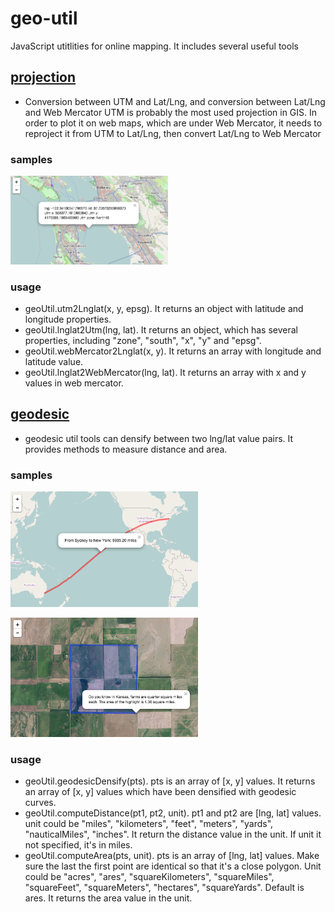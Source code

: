# geo-util
JavaScript utitlities for online mapping. It includes several useful tools

## [projection](https://github.com/J-Huang/geo-util/blob/master/src/projection.js)
- Conversion between UTM and Lat/Lng, and conversion between Lat/Lng and Web Mercator
UTM is probably the most used projection in GIS. In order to plot it on web maps, which are under Web Mercator, it needs to reproject it from UTM to Lat/Lng, then convert Lat/Lng to Web Mercator

### samples
[<img src="https://github.com/J-Huang/geo-util/blob/master/examples/utm_conversion.png" style="max-width:50%;" alt="UTM conversion" />](https://rawgit.com/J-Huang/geo-util/master/examples/projection.html)

### usage
- geoUtil.utm2Lnglat(x, y, epsg). It returns an object with latitude and longitude properties.
- geoUtil.lnglat2Utm(lng, lat). It returns an object, which has several properties, including "zone", "south", "x", "y" and "epsg".
- geoUtil.webMercator2Lnglat(x, y). It returns an array with longitude and latitude value.
- geoUtil.lnglat2WebMercator(lng, lat). It returns an array with x and y values in web mercator.

## [geodesic](https://github.com/J-Huang/geo-util/blob/master/src/geodesic.js)
- geodesic util tools can densify between two lng/lat value pairs. It provides methods to measure distance and area.

### samples
[<img src="https://github.com/J-Huang/geo-util/blob/master/examples/geodesic_densify.png" style="width:300px;" alt="geodesic distance" />](https://rawgit.com/J-Huang/geo-util/master/examples/geodesic_distance_densify.html)

[<img src="https://github.com/J-Huang/geo-util/blob/master/examples/geodesic_area.png" style="width:300px;" alt="geodesic area" />](https://rawgit.com/J-Huang/geo-util/master/examples/geodesic_area.html)

### usage
- geoUtil.geodesicDensify(pts). pts is an array of [x, y] values. It returns an array of [x, y] values which have been densified with geodesic curves.
- geoUtil.computeDistance(pt1, pt2, unit). pt1 and pt2 are [lng, lat] values. unit could be "miles", "kilometers", "feet", "meters", "yards", "nauticalMiles", "inches". It return the distance value in the unit. If unit it not specified, it's in miles.
- geoUtil.computeArea(pts, unit). pts is an array of [lng, lat] values. Make sure the last the first point are identical so that it's a close polygon. Unit could be "acres", "ares", "squareKilometers", "squareMiles", "squareFeet", "squareMeters", "hectares", "squareYards". Default is ares. It returns the area value in the unit.
